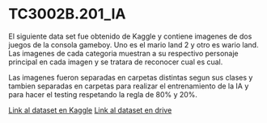 # TC3002B.201_IA

El siguiente data set fue obtenido de Kaggle y contiene imagenes de dos juegos de la consola gameboy. Uno es el mario land 2 y otro es wario land. Las imagenes de cada categoria muestran a su respectivo personaje principal en cada imagen y se tratara de reconocer cual es cual.

Las imagenes fueron separadas en carpetas distintas segun sus clases y tambien separadas en carpetas para realizar el entrenamiento de la IA y para hacer el testing respetando la regla de 80% y 20%.


[Link al dataset en Kaggle](https://www.kaggle.com/datasets/warcoder/mario-vs-wario)
[Link al dataset en drive](https://drive.google.com/drive/folders/1pBxok6BRC7E5KhjFZRKpTrEKhaHutAQP?usp=sharing)
